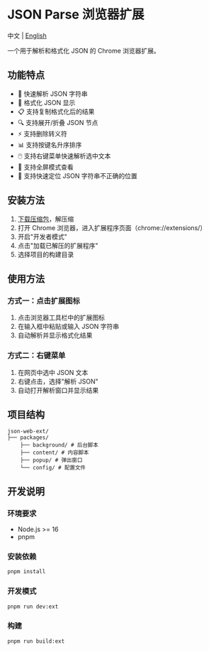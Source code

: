 # JSON Parse 浏览器扩展

中文 | [English](./README_EN.md)

一个用于解析和格式化 JSON 的 Chrome 浏览器扩展。

## 功能特点

- 🚀 快速解析 JSON 字符串
- 🎨 格式化 JSON 显示
- 📋 支持复制格式化后的结果
- 🔍 支持展开/折叠 JSON 节点
- ⚡️ 支持删除转义符
- 📊 支持按键名升序排序
- 🖱️ 支持右键菜单快速解析选中文本
- 🔄 支持全屏模式查看
- 🎯 支持快速定位 JSON 字符串不正确的位置

## 安装方法

1. [下载压缩包](https://github.com/MikeNoBug/json-web-ext/releases/download/1.1/json-parse-webext-1.1.zip)，解压缩
2. 打开 Chrome 浏览器，进入扩展程序页面（chrome://extensions/）
3. 开启"开发者模式"
4. 点击"加载已解压的扩展程序"
5. 选择项目的构建目录

## 使用方法

### 方式一：点击扩展图标

1. 点击浏览器工具栏中的扩展图标
2. 在输入框中粘贴或输入 JSON 字符串
3. 自动解析并显示格式化结果

### 方式二：右键菜单

1. 在网页中选中 JSON 文本
2. 右键点击，选择"解析 JSON"
3. 自动打开解析窗口并显示结果

## 项目结构

```
json-web-ext/
├── packages/
    ├── background/ # 后台脚本
    ├── content/ # 内容脚本
    ├── popup/ # 弹出窗口
    └── config/ # 配置文件
```

## 开发说明

### 环境要求

- Node.js >= 16
- pnpm

### 安装依赖

```bash
pnpm install
```

### 开发模式

```bash
pnpm run dev:ext
```

### 构建

```bash
pnpm run build:ext
```
